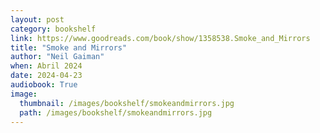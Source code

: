 ```yaml
---
layout: post
category: bookshelf
link: https://www.goodreads.com/book/show/1358538.Smoke_and_Mirrors
title: "Smoke and Mirrors"
author: "Neil Gaiman"
when: Abril 2024
date: 2024-04-23
audiobook: True
image:
  thumbnail: /images/bookshelf/smokeandmirrors.jpg
  path: /images/bookshelf/smokeandmirrors.jpg
---
```

